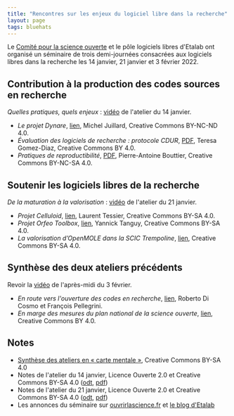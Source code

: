 ```yaml
---
title: "Rencontres sur les enjeux du logiciel libre dans la recherche"
layout: page
tags: bluehats
---
```


Le [Comité pour la science ouverte](https://www.ouvrirlascience.fr/accueil/) et le pôle logiciels libres d'Etalab ont organisé un séminaire de trois demi-journées consacrées aux logiciels libres dans la recherche les 14 janvier, 21 janvier et 3 février 2022.

## Contribution à la production des codes sources en recherche

*Quelles pratiques, quels enjeux* : [vidéo](https://bbb-dinum-scalelite.visio.education.fr/playback/presentation/2.3/757cb53eabe4e3863a5995178c5be0730c234a46-1642146260947) de l'atelier du 14 janvier.

- *Le projet Dynare*, [lien](https://speakerdeck.com/bluehats/le-projet-dynare), Michel Juillard, Creative Commons BY-NC-ND 4.0.
- *Évaluation des logiciels de recherche : protocole CDUR*, [PDF](https://igm.univ-mlv.fr/~teresa/logicielsLIGM/documents/2022/PresentationProtocoleCDUR_TGomezDiaz.pdf), Teresa Gomez-Diaz, Creative Commons BY 4.0.
- *Pratiques de reproductibilité*, [PDF](https://bouttiep.gricad-pages.univ-grenoble-alpes.fr/slides-v2/atelier_floss_esr.pdf), Pierre-Antoine Bouttier, Creative Commons BY-NC-SA 4.0.

## Soutenir les logiciels libres de la recherche

*De la maturation à la valorisation* : [vidéo](https://bbb-dinum-scalelite.visio.education.fr/playback/presentation/2.3/757cb53eabe4e3863a5995178c5be0730c234a46-1642750840376) de l'atelier du 21 janvier.

- *Projet Celluloid*, [lien](https://speakerdeck.com/bluehats/projet-celluloid), Laurent Tessier, Creative Commons BY-SA 4.0.
- *Projet Orfeo Toolbox*, [lien](https://speakerdeck.com/bluehats/projet-orfeo-toolbox), Yannick Tanguy, Creative Commons BY-SA 4.0.
- *La valorisation d’OpenMOLE dans la SCIC Trempoline*, [lien](https://hackmd.trempoline.io/p/esrValorisation#/), Creative Commons BY-SA 4.0.

## Synthèse des deux ateliers précédents

Revoir la [vidéo](https://bbb-dinum-scalelite.visio.education.fr/playback/presentation/2.3/757cb53eabe4e3863a5995178c5be0730c234a46-1643893071593) de l'après-midi du 3 février.

- *En route vers l'ouverture des codes en recherche*, [lien](https://speakerdeck.com/bluehats/en-route-vers-louverture-des-codes-de-la-recherche), Roberto Di Cosmo et François Pellegrini.
- *En marge des mesures du plan national de la science ouverte*, [lien](https://speakerdeck.com/bluehats/en-marge-des-mesures-du-plan-national-de-la-science-ouverte), Creative Commons BY 4.0.

## Notes

- [Synthèse des ateliers en « carte mentale »](https://framindmap.org/c/maps/1215811/public), Creative Commons BY-SA 4.0
- Notes de l'atelier du 14 janvier, Licence Ouverte 2.0 et Creative Commons BY-SA 4.0 ([odt](/img/floss-esr2022/2022-01_FLOSS-ESR_synthese-atelier1.odt), [pdf](/img/floss-esr2022/2022-01_FLOSS-ESR_synthese-atelier1.pdf))
- Notes de l'atelier du 21 janvier, Licence Ouverte 2.0 et Creative Commons BY-SA 4.0 ([odt](/img/floss-esr2022/2022-01_FLOSS-ESR_synthese-atelier2.odt), [pdf](/img/floss-esr2022/2022-01_FLOSS-ESR_synthese-atelier2.pdf))
- Les annonces du séminaire sur [ouvrirlascience.fr](https://www.ouvrirlascience.fr/rencontres-sur-les-enjeux-du-logiciel-ateliers/) et [le blog d'Etalab](https://www.etalab.gouv.fr/rencontres-sur-les-enjeux-du-logiciel-libre-dans-la-recherche-ouvrir-et-promouvoir-les-codes-sources-produits-par-la-recherche/)
